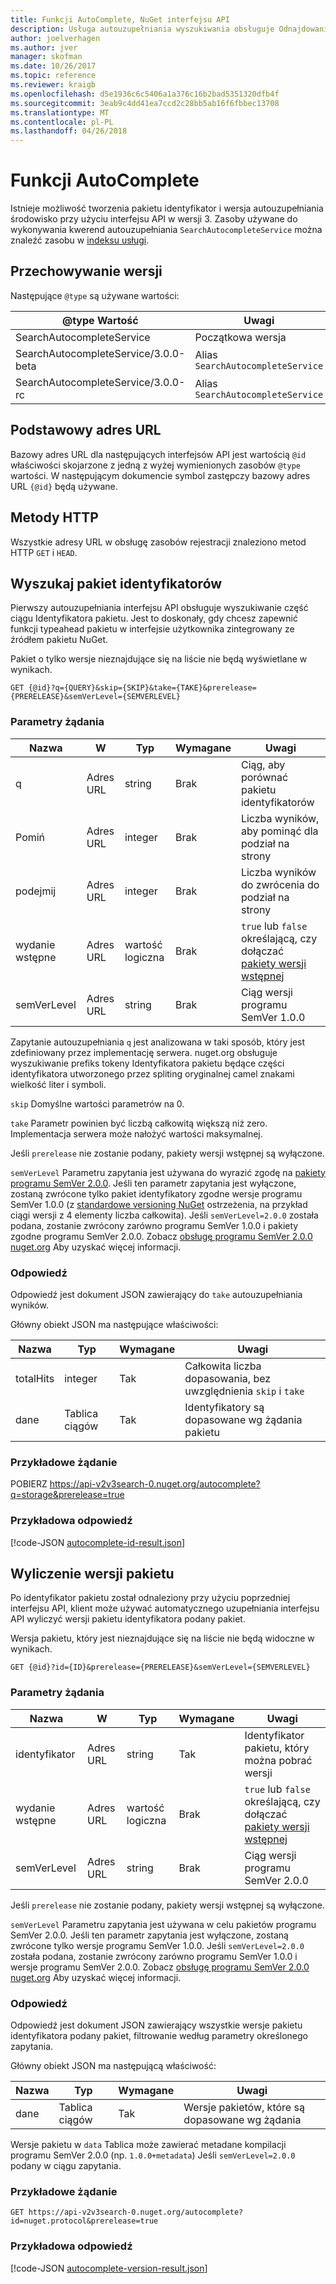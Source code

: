 ```yaml
---
title: Funkcji AutoComplete, NuGet interfejsu API
description: Usługa autouzupełniania wyszukiwania obsługuje Odnajdowanie interaktywne pakietu identyfikatorów i wersje.
author: joelverhagen
ms.author: jver
manager: skofman
ms.date: 10/26/2017
ms.topic: reference
ms.reviewer: kraigb
ms.openlocfilehash: d5e1936c6c5406a1a376c16b2bad5351320dfb4f
ms.sourcegitcommit: 3eab9c4dd41ea7ccd2c28bb5ab16f6fbbec13708
ms.translationtype: MT
ms.contentlocale: pl-PL
ms.lasthandoff: 04/26/2018
---
```

# <a name="autocomplete"></a>Funkcji AutoComplete

Istnieje możliwość tworzenia pakietu identyfikator i wersja autouzupełniania środowisko przy użyciu interfejsu API w wersji 3. Zasoby używane do wykonywania kwerend autouzupełniania `SearchAutocompleteService` można znaleźć zasobu w [indeksu usługi](service-index.md).

## <a name="versioning"></a>Przechowywanie wersji

Następujące `@type` są używane wartości:

@type Wartość                          | Uwagi
------------------------------------ | -----
SearchAutocompleteService            | Początkowa wersja
SearchAutocompleteService/3.0.0-beta | Alias `SearchAutocompleteService`
SearchAutocompleteService/3.0.0-rc   | Alias `SearchAutocompleteService`

## <a name="base-url"></a>Podstawowy adres URL

Bazowy adres URL dla następujących interfejsów API jest wartością `@id` właściwości skojarzone z jedną z wyżej wymienionych zasobów `@type` wartości. W następującym dokumencie symbol zastępczy bazowy adres URL `{@id}` będą używane.

## <a name="http-methods"></a>Metody HTTP

Wszystkie adresy URL w obsługę zasobów rejestracji znaleziono metod HTTP `GET` i `HEAD`.

## <a name="search-for-package-ids"></a>Wyszukaj pakiet identyfikatorów

Pierwszy autouzupełniania interfejsu API obsługuje wyszukiwanie część ciągu Identyfikatora pakietu. Jest to doskonały, gdy chcesz zapewnić funkcji typeahead pakietu w interfejsie użytkownika zintegrowany ze źródłem pakietu NuGet.

Pakiet o tylko wersje nieznajdujące się na liście nie będą wyświetlane w wynikach.

    GET {@id}?q={QUERY}&skip={SKIP}&take={TAKE}&prerelease={PRERELEASE}&semVerLevel={SEMVERLEVEL}

### <a name="request-parameters"></a>Parametry żądania

Nazwa        | W     | Typ    | Wymagane | Uwagi
----------- | ------ | ------- | -------- | -----
q           | Adres URL    | string  | Brak       | Ciąg, aby porównać pakietu identyfikatorów
Pomiń        | Adres URL    | integer | Brak       | Liczba wyników, aby pominąć dla podział na strony
podejmij        | Adres URL    | integer | Brak       | Liczba wyników do zwrócenia do podział na strony
wydanie wstępne  | Adres URL    | wartość logiczna | Brak       | `true` lub `false` określającą, czy dołączać [pakiety wersji wstępnej](../create-packages/prerelease-packages.md)
semVerLevel | Adres URL    | string  | Brak       | Ciąg wersji programu SemVer 1.0.0 

Zapytanie autouzupełniania `q` jest analizowana w taki sposób, który jest zdefiniowany przez implementację serwera. nuget.org obsługuje wyszukiwanie prefiks tokeny Identyfikatora pakietu będące części identyfikatora utworzonego przez spliting oryginalnej camel znakami wielkość liter i symboli.

`skip` Domyślne wartości parametrów na 0.

`take` Parametr powinien być liczbą całkowitą większą niż zero. Implementacja serwera może nałożyć wartości maksymalnej.

Jeśli `prerelease` nie zostanie podany, pakiety wersji wstępnej są wyłączone.

`semVerLevel` Parametru zapytania jest używana do wyrazić zgodę na [pakiety programu SemVer 2.0.0](https://github.com/NuGet/Home/wiki/SemVer2-support-for-nuget.org-%28server-side%29#identifying-semver-v200-packages).
Jeśli ten parametr zapytania jest wyłączone, zostaną zwrócone tylko pakiet identyfikatory zgodne wersje programu SemVer 1.0.0 (z [standardowe versioning NuGet](../reference/package-versioning.md) ostrzeżenia, na przykład ciągi wersji z 4 elementy liczba całkowita).
Jeśli `semVerLevel=2.0.0` została podana, zostanie zwrócony zarówno programu SemVer 1.0.0 i pakiety zgodne programu SemVer 2.0.0. Zobacz [obsługę programu SemVer 2.0.0 nuget.org](https://github.com/NuGet/Home/wiki/SemVer2-support-for-nuget.org-%28server-side%29) Aby uzyskać więcej informacji.

### <a name="response"></a>Odpowiedź

Odpowiedź jest dokument JSON zawierający do `take` autouzupełniania wyników.

Główny obiekt JSON ma następujące właściwości:

Nazwa      | Typ             | Wymagane | Uwagi
--------- | ---------------- | -------- | -----
totalHits | integer          | Tak      | Całkowita liczba dopasowania, bez uwzględnienia `skip` i `take`
dane      | Tablica ciągów | Tak      | Identyfikatory są dopasowane wg żądania pakietu

### <a name="sample-request"></a>Przykładowe żądanie

POBIERZ https://api-v2v3search-0.nuget.org/autocomplete?q=storage&prerelease=true

### <a name="sample-response"></a>Przykładowa odpowiedź

[!code-JSON [autocomplete-id-result.json](./_data/autocomplete-id-result.json)]

## <a name="enumerate-package-versions"></a>Wyliczenie wersji pakietu

Po identyfikator pakietu został odnaleziony przy użyciu poprzedniej interfejsu API, klient może używać automatycznego uzupełniania interfejsu API wyliczyć wersji pakietu identyfikatora podany pakiet.

Wersja pakietu, który jest nieznajdujące się na liście nie będą widoczne w wynikach.

    GET {@id}?id={ID}&prerelease={PRERELEASE}&semVerLevel={SEMVERLEVEL}

### <a name="request-parameters"></a>Parametry żądania

Nazwa        | W     | Typ    | Wymagane | Uwagi
----------- | ------ | ------- | -------- | -----
identyfikator          | Adres URL    | string  | Tak      | Identyfikator pakietu, który można pobrać wersji
wydanie wstępne  | Adres URL    | wartość logiczna | Brak       | `true` lub `false` określającą, czy dołączać [pakiety wersji wstępnej](../create-packages/prerelease-packages.md)
semVerLevel | Adres URL    | string  | Brak       | Ciąg wersji programu SemVer 2.0.0 

Jeśli `prerelease` nie zostanie podany, pakiety wersji wstępnej są wyłączone.

`semVerLevel` Parametru zapytania jest używana w celu pakietów programu SemVer 2.0.0. Jeśli ten parametr zapytania jest wyłączone, zostaną zwrócone tylko wersje programu SemVer 1.0.0. Jeśli `semVerLevel=2.0.0` została podana, zostanie zwrócony zarówno programu SemVer 1.0.0 i wersje programu SemVer 2.0.0. Zobacz [obsługę programu SemVer 2.0.0 nuget.org](https://github.com/NuGet/Home/wiki/SemVer2-support-for-nuget.org-%28server-side%29) Aby uzyskać więcej informacji.

### <a name="response"></a>Odpowiedź

Odpowiedź jest dokument JSON zawierający wszystkie wersje pakietu identyfikatora podany pakiet, filtrowanie według parametry określonego zapytania.

Główny obiekt JSON ma następującą właściwość:

Nazwa      | Typ             | Wymagane | Uwagi
--------- | ---------------- | -------- | -----
dane      | Tablica ciągów | Tak      | Wersje pakietów, które są dopasowane wg żądania

Wersje pakietu w `data` Tablica może zawierać metadane kompilacji programu SemVer 2.0.0 (np. `1.0.0+metadata`) Jeśli `semVerLevel=2.0.0` podany w ciągu zapytania.

### <a name="sample-request"></a>Przykładowe żądanie

    GET https://api-v2v3search-0.nuget.org/autocomplete?id=nuget.protocol&prerelease=true

### <a name="sample-response"></a>Przykładowa odpowiedź

[!code-JSON [autocomplete-version-result.json](./_data/autocomplete-version-result.json)]
